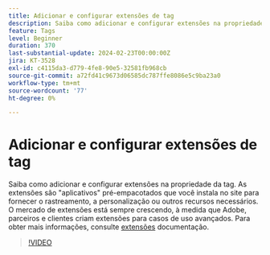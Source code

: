 ```yaml
---
title: Adicionar e configurar extensões de tag
description: Saiba como adicionar e configurar extensões na propriedade da tag.
feature: Tags
level: Beginner
duration: 370
last-substantial-update: 2024-02-23T00:00:00Z
jira: KT-3528
exl-id: c4115da3-d779-4fe8-90e5-32581fb968cb
source-git-commit: a72fd41c9673d06585dc787ffe8086e5c9ba23a0
workflow-type: tm+mt
source-wordcount: '77'
ht-degree: 0%

---
```


# Adicionar e configurar extensões de tag

Saiba como adicionar e configurar extensões na propriedade da tag. As extensões são &quot;aplicativos&quot; pré-empacotados que você instala no site para fornecer o rastreamento, a personalização ou outros recursos necessários. O mercado de extensões está sempre crescendo, à medida que Adobe, parceiros e clientes criam extensões para casos de uso avançados. Para obter mais informações, consulte [extensões](https://experienceleague.adobe.com/docs/experience-platform/tags/ui/extensions/overview.html) documentação.

>[!VIDEO](https://video.tv.adobe.com/v/28732/?learn=on)
